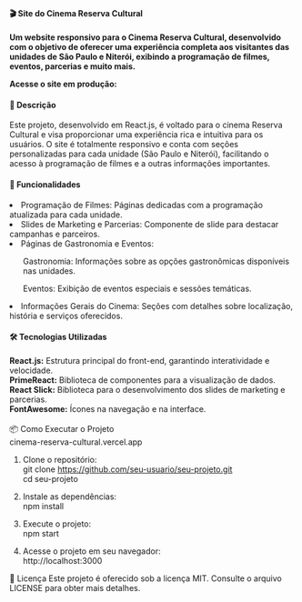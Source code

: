 <h4>🎬 Site do Cinema Reserva Cultural<h4>
<p>Um website responsivo para o Cinema Reserva Cultural, desenvolvido com o objetivo de oferecer uma experiência completa aos visitantes das unidades de São Paulo e Niterói, exibindo a programação de filmes, eventos, parcerias e muito mais.</p>

<strong>Acesse o site em produção:</strong> 

<h4>📜 Descrição</h4>
<p>Este projeto, desenvolvido em React.js, é voltado para o cinema Reserva Cultural e visa proporcionar uma experiência rica e intuitiva para os usuários. O site é totalmente responsivo e conta com seções personalizadas para cada unidade (São Paulo e Niterói), facilitando o acesso à programação de filmes e a outras informações importantes.</p>

<h4>🚀 Funcionalidades</h4>
  <li>Programação de Filmes: Páginas dedicadas com a programação atualizada para cada unidade.</li>
  <li>Slides de Marketing e Parcerias: Componente de slide para destacar campanhas e parceiros.</li>
  <li>Páginas de Gastronomia e Eventos:</li>
  <ul>
    <p>Gastronomia: Informações sobre as opções gastronômicas disponíveis nas unidades.</p>
    <p>Eventos: Exibição de eventos especiais e sessões temáticas.</p>
  </ul>
  <li>Informações Gerais do Cinema: Seções com detalhes sobre localização, história e serviços oferecidos.</li>

<h4>🛠️ Tecnologias Utilizadas</h4>
<strong>React.js:</strong> Estrutura principal do front-end, garantindo interatividade e velocidade. <br> 
<strong>PrimeReact:</strong> Biblioteca de componentes para a visualização de dados. <br>
<strong>React Slick:</strong> Biblioteca para o desenvolvimento dos slides de marketing e parcerias. <br>
<strong>FontAwesome:</strong> Ícones na navegação e na interface. <br>

<br>
📦 Como Executar o Projeto <br> cinema-reserva-cultural.vercel.app

1. Clone o repositório: <br>
    git clone https://github.com/seu-usuario/seu-projeto.git<br>
    cd seu-projeto

2. Instale as dependências: <br>
    npm install

3. Execute o projeto: <br>
    npm start

4. Acesse o projeto em seu navegador: <br>
    http://localhost:3000

📄 Licença
Este projeto é oferecido sob a licença MIT. Consulte o arquivo LICENSE para obter mais detalhes.  
